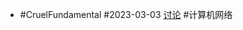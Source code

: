 - #CruelFundamental #2023-03-03 [讨论](https://github.com/CYZH1307/CruelFundamental/tree/main/homework/202303/03) #计算机网络